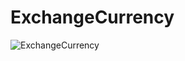 # ExchangeCurrency
![ExchangeCurrency](https://user-images.githubusercontent.com/113772005/220818239-1b35fb91-8ac2-436c-a602-1919cfc6e5b7.gif)

